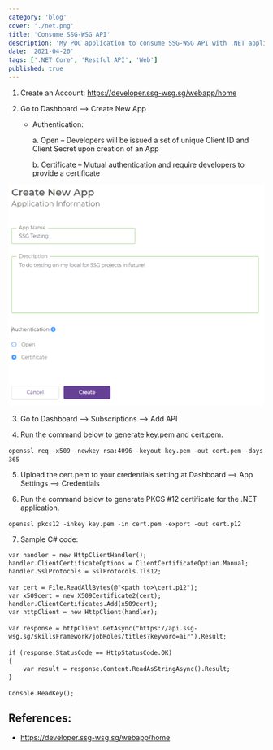 ```yaml
---
category: 'blog'
cover: './net.png'
title: 'Consume SSG-WSG API'
description: 'My POC application to consume SSG-WSG API with .NET application'
date: '2021-04-20'
tags: ['.NET Core', 'Restful API', 'Web']
published: true
---
```


1. Create an Account: https://developer.ssg-wsg.sg/webapp/home

2. Go to Dashboard –> Create New App

    - Authentication: 

        a. Open – Developers will be issued a set of unique Client ID and Client Secret upon creation of an App

        b. Certificate – Mutual authentication and require developers to provide a certificate

![screen1](./screen1.png)

3. Go to Dashboard –> Subscriptions –> Add API

4. Run the command below to generate key.pem and cert.pem.

` openssl req -x509 -newkey rsa:4096 -keyout key.pem -out cert.pem -days 365 `

5. Upload the cert.pem to your credentials setting at Dashboard –> App Settings –> Credentials

6. Run the command below to generate PKCS #12 certificate for the .NET application.

` openssl pkcs12 -inkey key.pem -in cert.pem -export -out cert.p12 `

7. Sample C# code:

```
var handler = new HttpClientHandler();
handler.ClientCertificateOptions = ClientCertificateOption.Manual;
handler.SslProtocols = SslProtocols.Tls12;

var cert = File.ReadAllBytes(@"<path_to>\cert.p12");
var x509cert = new X509Certificate2(cert);
handler.ClientCertificates.Add(x509cert);
var httpClient = new HttpClient(handler);

var response = httpClient.GetAsync("https://api.ssg-wsg.sg/skillsFramework/jobRoles/titles?keyword=air").Result;

if (response.StatusCode == HttpStatusCode.OK)
{
    var result = response.Content.ReadAsStringAsync().Result;
}

Console.ReadKey();

```

## References:

- https://developer.ssg-wsg.sg/webapp/home